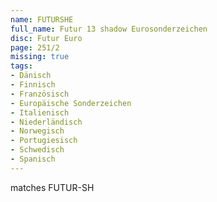 ```yaml
---
name: FUTURSHE
full_name: Futur 13 shadow Eurosonderzeichen
disc: Futur Euro
page: 251/2
missing: true
tags:
- Dänisch
- Finnisch
- Französisch
- Europäische Sonderzeichen
- Italienisch
- Niederländisch
- Norwegisch
- Portugiesisch
- Schwedisch
- Spanisch
---
```

matches FUTUR-SH
